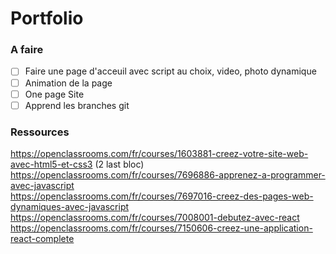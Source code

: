 # Portfolio

### A faire 
- [ ] Faire une page d'acceuil avec script au choix, video, photo dynamique
- [ ] Animation de la page
- [ ] One page Site
- [ ] Apprend les branches git 
### Ressources
https://openclassrooms.com/fr/courses/1603881-creez-votre-site-web-avec-html5-et-css3 (2 last bloc)\
https://openclassrooms.com/fr/courses/7696886-apprenez-a-programmer-avec-javascript \
https://openclassrooms.com/fr/courses/7697016-creez-des-pages-web-dynamiques-avec-javascript \
https://openclassrooms.com/fr/courses/7008001-debutez-avec-react \
https://openclassrooms.com/fr/courses/7150606-creez-une-application-react-complete
